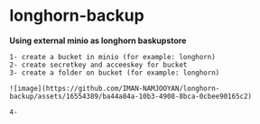 # longhorn-backup
**Using external minio as longhorn baskupstore**

```
1- create a bucket in minio (for example: longhorn)
2- create secretkey and acceeskey for bucket
3- create a folder on bucket (for example: longhorn)

![image](https://github.com/IMAN-NAMJOOYAN/longhorn-backup/assets/16554389/ba44a84a-10b3-4908-8bca-0cbee90165c2)

4- 
